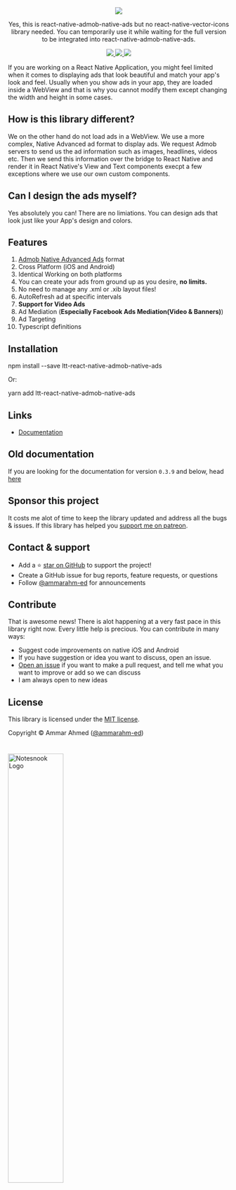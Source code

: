 <div align="center">
<img src="https://i.imgur.com/4DZhFR2.png" ></img>
</div>
<div align="center">
	<p>
	Yes, this is react-native-admob-native-ads but no react-native-vector-icons library needed. You can temporarily use it while waiting for the full version to be integrated into react-native-admob-native-ads.
	</p>
<div
align="center"
style="width:100%;"
>
<a
href="https://github.com/ammarahm-ed/react-native-admob-native-ads/pulls"
target="_blank"
>
<img  src="https://img.shields.io/badge/PRs-welcome-green"/>
</a>
<a
href="https://www.npmjs.com/package/react-native-admob-native-ads"
target="_blank"
>
<img src="https://img.shields.io/npm/v/react-native-admob-native-ads?color=green"/>
</a>
<a
href="https://www.npmjs.com/package/react-native-admob-native-ads"
target="_blank"
>
<img  src="https://img.shields.io/npm/dt/react-native-admob-native-ads?color=green"/>
</a> 
</div>
</div>

If you are working on a React Native Application, you might feel limited when it comes to displaying ads that look beautiful and match your app's look and feel. Usually when you show ads in your app, they are loaded inside a WebView and that is why you cannot modify them except changing the width and height in some cases.

## How is this library different?

We on the other hand do not load ads in a WebView. We use a more complex, Native Advanced ad format to display ads. We request Admob servers to send us the ad information such as images, headlines, videos etc. Then we send this information over the bridge to React Native and render it in React Native's View and Text components execpt a few exceptions where we use our own custom components.

## Can I design the ads myself?

Yes absolutely you can! There are no limiations. You can design ads that look just like your App's design and colors.

## Features

1.  [Admob Native Advanced Ads](https://developers.google.com/admob/android/native/start) format
2.  Cross Platform (iOS and Android)
3.  Identical Working on both platforms
4.  You can create your ads from ground up as you desire, **no limits.**
5.  No need to manage any .xml or .xib layout files!
6.  AutoRefresh ad at specific intervals
7.  **Support for Video Ads**
8.  Ad Mediation (**Especially Facebook Ads Mediation(Video & Banners)**)
9.  Ad Targeting
10. Typescript definitions

## Installation

npm install --save ltt-react-native-admob-native-ads

Or:

yarn add ltt-react-native-admob-native-ads

## Links
- [Documentation](https://ammarahm-ed.github.io/react-native-admob-native-ads/docs/introduction/)

## Old documentation
If you are looking for the documentation for version `0.3.9` and below, head [here](https://github.com/ammarahm-ed/react-native-admob-native-ads/tree/v0.3.9)

## Sponsor this project

It costs me alot of time to keep the library updated and address all the bugs & issues. If this library has helped you [support me on patreon](https://www.patreon.com/streetwriters).

## Contact & support

- Add a ⭐️ [star on GitHub](https://github.com/ammarahm-ed/react-native-admob-native-ads) to support the project!
- Create a GitHub issue for bug reports, feature requests, or questions
- Follow [@ammarahm-ed](https://github.com/ammarahm-ed) for announcements

## Contribute

That is awesome news! There is alot happening at a very fast pace in this library right now. Every little help is precious. You can contribute in many ways:

- Suggest code improvements on native iOS and Android
- If you have suggestion or idea you want to discuss, open an issue.
- [Open an issue](https://github.com/ammarahm-ed/react-native-admob-native-ads/issues/) if you want to make a pull request, and tell me what you want to improve or add so we can discuss
- I am always open to new ideas

## License

This library is licensed under the [MIT license](https://github.com/ammarahm-ed/react-native-admob-native-ads/blob/master/LICENSE).

Copyright © Ammar Ahmed ([@ammarahm-ed](https://github.com/ammarahm-ed))

#
<a href="https://notesnook.com" target="_blank">
<img style="align:center;" src="https://i.imgur.com/EMIqXNc.jpg" href="https://notesnook.com" alt="Notesnook Logo" width="50%" />
</a>
